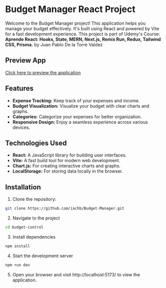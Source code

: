 # Budget Manager React Project

Welcome to the Budget Manager project! This application helps you manage your budget effectively. It's built using React and powered by Vite for a fast development experience. This project is part of Udemy's Course: **Aprende React: Hooks, State, MERN, Next.js, Remix Run, Redux, Tailwind CSS, Prisma.** by Juan Pablo De la Torre Valdez

## Preview App 
[Click here to preview the application](https://manager-budget.netlify.app/)

## Features

- **Expense Tracking:** Keep track of your expenses and income.
- **Budget Visualization:** Visualize your budget with clear charts and graphs.
- **Categories:** Categorize your expenses for better organization.
- **Responsive Design:** Enjoy a seamless experience across various devices.

## Technologies Used

- **React:** A JavaScript library for building user interfaces.
- **Vite:** A fast build tool for modern web development.
- **Chart.js:** For creating interactive charts and graphs.
- **LocalStorage:** For storing data locally in the browser.

## Installation

1. Clone the repository:

```bash
git clone https://github.com/iachb/Budget-Manager.git
```
2. Navigate to the project
```bash
cd budget-control
```
3. Install dependencies
```bash
npm install
```
4. Start the development server
```bash
npm run dev
```
5. Open your browser and visit http://localhost:5173/ to view the application.